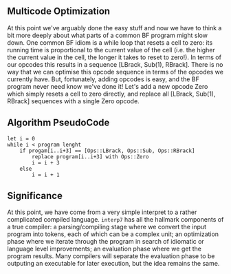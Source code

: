 ## Multicode Optimization

At this point we've arguably done the easy stuff and now we have to think a bit more deeply about what parts of a common BF program might slow down. One common BF idiom is a while loop that resets a cell to zero: its running time is proportional to the current value of the cell (i.e. the higher the current value in the cell, the longer it takes to reset to zero!). In terms of our opcodes this results in a sequence [LBrack, Sub(1), RBrack].
There is no way that we can optimise this opcode sequence in terms of the opcodes we currently have. But, fortunately, adding opcodes is easy, and the BF program never need know we've done it! Let's add a new opcode Zero which simply resets a cell to zero directly, and replace all [LBrack, Sub(1), RBrack] sequences with a single Zero opcode.

## Algorithm PseudoCode

```
let i = 0
while i < program lenght 
    if progam[i..i+3] == [Ops::LBrack, Ops::Sub, Ops::RBrack]
        replace program[i..i+3] with Ops::Zero
        i = i + 3
    else
        i = i + 1
```

## Significance 

At this point, we have come from a very simple interpret to a rather complicated compiled language.
`interp7` has all the hallmark components of a true compiler: a parsing/compiling stage where we convert
the input program into tokens, each of which can be a complex unit; an optimization phase where we iterate
through the program in search of idiomatic or language level improvements; an evaluation phase where we
get the program results. Many compilers will separate the evaluation phase to be outputing an executable for
later execution, but the idea remains the same.